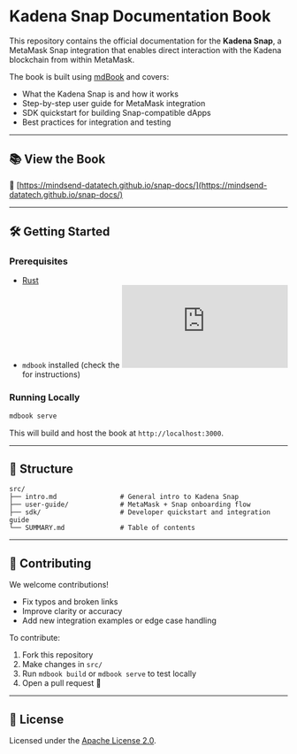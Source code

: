# Kadena Snap Documentation Book

This repository contains the official documentation for the **Kadena Snap**, a MetaMask Snap integration that enables direct interaction with the Kadena blockchain from within MetaMask.

The book is built using [mdBook](https://rust-lang.github.io/mdBook) and covers:

- What the Kadena Snap is and how it works
- Step-by-step user guide for MetaMask integration
- SDK quickstart for building Snap-compatible dApps
- Best practices for integration and testing

---

## 📚 View the Book

📖 [https://mindsend-datatech.github.io/snap-docs/](https://mindsend-datatech.github.io/snap-docs/)

---

## 🛠 Getting Started

### Prerequisites

- [Rust](https://www.rust-lang.org/tools/install)
- `mdbook` installed (check the ![official page](https://rust-lang.github.io/mdBook/guide/installation.html) for instructions)

### Running Locally

```bash
mdbook serve
```

This will build and host the book at `http://localhost:3000`.

---

## 📁 Structure

```
src/
├── intro.md                # General intro to Kadena Snap
├── user-guide/             # MetaMask + Snap onboarding flow
├── sdk/                    # Developer quickstart and integration guide
└── SUMMARY.md              # Table of contents
```

---

## 🤝 Contributing

We welcome contributions!

* Fix typos and broken links
* Improve clarity or accuracy
* Add new integration examples or edge case handling

To contribute:

1. Fork this repository
2. Make changes in `src/`
3. Run `mdbook build` or `mdbook serve` to test locally
4. Open a pull request 🚀

---

## 📄 License

Licensed under the [Apache License 2.0](https://www.apache.org/licenses/LICENSE-2.0).

